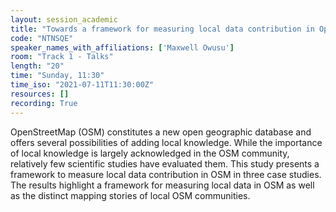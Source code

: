 ```yaml
---
layout: session_academic
title: "Towards a framework for measuring local data contribution in OpenStreetMap"
code: "NTNSQE"
speaker_names_with_affiliations: ['Maxwell Owusu']
room: "Track 1 - Talks"
length: "20"
time: "Sunday, 11:30"
time_iso: "2021-07-11T11:30:00Z"
resources: []
recording: True
---
```

OpenStreetMap (OSM) constitutes a new open geographic database and offers several possibilities of adding local knowledge. While the importance of local knowledge is largely acknowledged in the OSM community, relatively few scientific studies have evaluated them. This study presents a framework to measure local data contribution in OSM in three case studies. The results highlight a framework for measuring local data in OSM as well as the distinct mapping stories of local OSM communities.
